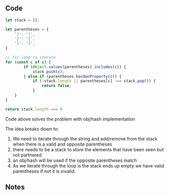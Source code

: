 ## Code
``` js
let stack = [];

let parentheses = {
	')': '(',
	'}': '{',
	']': '[',
}

// for loop to iterate
for (const c of s) {
		if (Object.values(parentheses).includes(c)) {
			stack.push(c);
		} else if (parentheses.hasOwnProperty(c)) {
			if (!stack.length || parentheses[c] !== stack.pop()) {
				return false;
			}
	}
}

return stack.length === 0
```
Code above solves the problem with obj/hash implementation

The idea breaks down to:
1. We need to iterate through the string and add/remove from the stack when there is a valid and opposite parentheses
2. there needs to be a stack to store the elements that have been seen but not partnered
3. an obj/hash will be used if the opposite parentheses match
4. As we iterate through the loop is the stack ends up empty we have valid parentheses if not it is invalid.
## Notes
